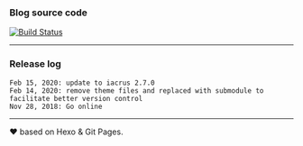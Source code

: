 ### Blog source code

[![Build Status](https://travis-ci.org/orangejuice/orangejuice.github.io.svg?branch=source)](https://travis-ci.org/orangejuice/orangejuice.github.io)

--------

### Release log

```text
Feb 15, 2020: update to iacrus 2.7.0
Feb 14, 2020: remove theme files and replaced with submodule to facilitate better version control
Nov 28, 2018: Go online
```
--------

❤ based on Hexo & Git Pages.
